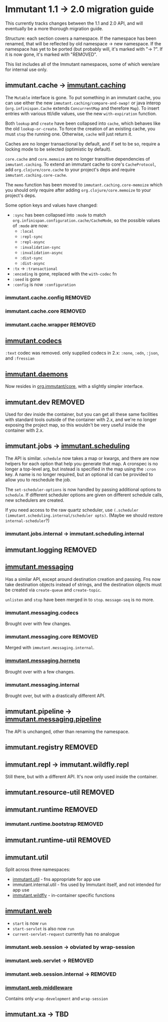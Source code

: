 # Immutant 1.1 -> 2.0 migration guide

This currently tracks changes between the 1.1 and 2.0 API, and will
eventually be a more thorough migration guide.

Structure: each section covers a namespace. If the namespace has been
renamed, that will be reflected by old namespace -> new namespace. If
the namespace has yet to be ported (but probably will, it's marked
with "-> ?". If it is now gone, it's marked with "REMOVED".

This list includes all of the Immutant namespaces, some of which
were/are for internal use only.


## immutant.cache -> [immutant.caching](https://projectodd.ci.cloudbees.com/job/immutant2-incremental/lastSuccessfulBuild/artifact/target/apidocs/immutant.caching.html)

The `Mutable` interface is gone. To put something in an immutant
cache, you can use either the new `immutant.caching/compare-and-swap!`
or java interop (`org.infinispan.Cache` extends `ConcurrentMap` and
therefore `Map`). To insert entries with various ttl/idle values, use
the new `with-expiration` function.

Both `lookup` and `create` have been collapsed into `cache`, which
behaves like the old `lookup-or-create`. To force the creation of an
existing cache, you must `stop` the running one. Otherwise, `cache`
will just return it.

Caches are no longer transactional by default, and if set to be so,
require a locking mode to be selected (optimistic by default).

`core.cache` and `core.memoize` are no longer transitive dependencies
of `immutant.caching`. To extend an immutant cache to core's
`CacheProtocol`, add `org.clojure/core.cache` to your project's deps
and require `immutant.caching.core-cache`.

The `memo` function has been moved to `immutant.caching.core-memoize`
which you should only require after adding `org.clojure/core.memoize`
to your project's deps.

Some option keys and values have changed:
  - `:sync` has been collapsed into `:mode` to match
    `org.infinispan.configuration.cache/CacheMode`, so the possible
    values of `:mode` are now:
    - `:local`
    - `:repl-sync`
    - `:repl-async`
    - `:invalidation-sync`
    - `:invalidation-async`
    - `:dist-sync`
    - `:dist-async`
  - `:tx` -> `:transactional`
  - `:encoding` is gone, replaced with the `with-codec` fn
  - `:seed` is gone
  - `:config` is now `:configuration`

### immutant.cache.config REMOVED
### immutant.cache.core REMOVED
### immutant.cache.wrapper REMOVED

## [immutant.codecs](https://projectodd.ci.cloudbees.com/job/immutant2-incremental/lastSuccessfulBuild/artifact/target/apidocs/immutant.codecs.html)

`:text` codec was removed. only supplied codecs in 2.x:
`:none`, `:edn`, `:json`, and `:fressian`

## [immutant.daemons](https://projectodd.ci.cloudbees.com/job/immutant2-incremental/lastSuccessfulBuild/artifact/target/apidocs/immutant.daemons.html)

Now resides in
[org.immutant/core](https://clojars.org/org.immutant/core), with a
slightly simpler interface.

## immutant.dev REMOVED

Used for dev inside the container, but you can get all these same
facilities with standard tools outside of the container with 2.x, and
we're no longer exposing the project map, so this wouldn't be very
useful inside the container with 2.x.

## immutant.jobs -> [immutant.scheduling](https://projectodd.ci.cloudbees.com/job/immutant2-incremental/lastSuccessfulBuild/artifact/target/apidocs/immutant.scheduling.html)

The API is similar. `schedule` now takes a map or kwargs, and there
are now helpers for each option that help you generate that map. A
cronspec is no longer a top-level arg, but instead is specified in the
map using the `:cron` key. A name is no longer required, but an
optional id can be provided to allow you to reschedule the job.

The `set-scheduler-options` is now handled by passing additional
options to `schedule`. If different scheduler options are given on
different schedule calls, new schedulers are created.

If you need access to the raw quartz scheduler, use `(.scheduler
(immutant.scheduling.internal/scheduler opts)`. (Maybe we should
restore `internal-scheduler`?)

### immutant.jobs.internal -> immutant.scheduling.internal

## immutant.logging REMOVED

## [immutant.messaging](https://projectodd.ci.cloudbees.com/job/immutant2-incremental/lastSuccessfulBuild/artifact/target/apidocs/immutant.messaging.html)

Has a similar API, except around destination creation and passing. Fns
now take destination objects instead of strings, and the destination
objects must be created via `create-queue` and `create-topic`.

`unlisten` and `stop` have been merged in to `stop`. `message-seq` is
no more.

### immutant.messaging.codecs

Brought over with few changes.

### immutant.messaging.core REMOVED

Merged with `immutant.messaging.internal`.

### [immutant.messaging.hornetq](https://projectodd.ci.cloudbees.com/job/immutant2-incremental/lastSuccessfulBuild/artifact/target/apidocs/immutant.messaging.hornetq.html)

Brought over with a few changes.

### immutant.messaging.internal

Brought over, but with a drastically different API.

## immutant.pipeline -> [immutant.messaging.pipeline](https://projectodd.ci.cloudbees.com/job/immutant2-incremental/lastSuccessfulBuild/artifact/target/apidocs/immutant.messaging.pipeline.html)

The API is unchanged, other than renaming the namespace.

## immutant.registry REMOVED

## immutant.repl -> immutant.wildfly.repl

Still there, but with a different API. It's now only used inside the
container.

## immutant.resource-util REMOVED

## immutant.runtime REMOVED

### immutant.runtime.bootstrap REMOVED

## immutant.runtime-util REMOVED

## immutant.util

Split across three namespaces:

* [immutant.util](https://projectodd.ci.cloudbees.com/job/immutant2-incremental/lastSuccessfulBuild/artifact/target/apidocs/immutant.util.html) - fns appropriate for app use
* immutant.internal.util - fns used by Immutant itself, and not intended for app use
* [immutant.wildfly](https://projectodd.ci.cloudbees.com/job/immutant2-incremental/lastSuccessfulBuild/artifact/target/apidocs/immutant.wildfly.html) - in-container specific functions

## [immutant.web](https://projectodd.ci.cloudbees.com/job/immutant2-incremental/lastSuccessfulBuild/artifact/target/apidocs/immutant.web.html)

* `start` is now `run`
* `start-servlet` is also now `run`
* `current-servlet-request` currently has no analogue

### immutant.web.session -> obviated by wrap-session
### immutant.web.servlet -> REMOVED
### immutant.web.session.internal -> REMOVED

### [immutant.web.middleware](https://projectodd.ci.cloudbees.com/job/immutant2-incremental/lastSuccessfulBuild/artifact/target/apidocs/immutant.web.middleware.html)

Contains only `wrap-development` and `wrap-session`

## immutant.xa -> TBD
